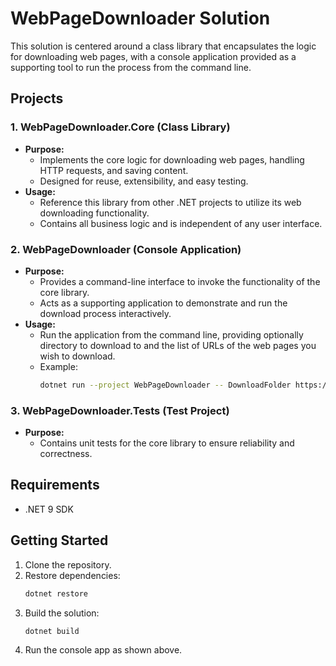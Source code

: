 # WebPageDownloader Solution

This solution is centered around a class library that encapsulates the logic for downloading web pages, with a console application provided as a supporting tool to run the process from the command line.

## Projects

### 1. WebPageDownloader.Core (Class Library)
- **Purpose:**
  - Implements the core logic for downloading web pages, handling HTTP requests, and saving content.
  - Designed for reuse, extensibility, and easy testing.
- **Usage:**
  - Reference this library from other .NET projects to utilize its web downloading functionality.
  - Contains all business logic and is independent of any user interface.

### 2. WebPageDownloader (Console Application)
- **Purpose:**
  - Provides a command-line interface to invoke the functionality of the core library.
  - Acts as a supporting application to demonstrate and run the download process interactively.
- **Usage:**
  - Run the application from the command line, providing optionally directory to download to and the list of URLs of the web pages you wish to download.
  - Example:
    ```sh
    dotnet run --project WebPageDownloader -- DownloadFolder https://example.com
    ```

### 3. WebPageDownloader.Tests (Test Project)
- **Purpose:**
  - Contains unit tests for the core library to ensure reliability and correctness.

## Requirements
- .NET 9 SDK

## Getting Started
1. Clone the repository.
2. Restore dependencies:
   ```sh
   dotnet restore
   ```
3. Build the solution:
   ```sh
   dotnet build
   ```
4. Run the console app as shown above.
